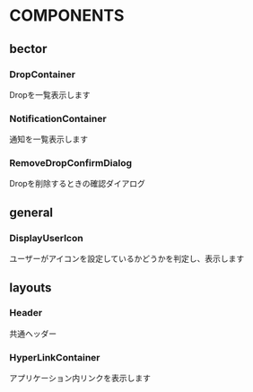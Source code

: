 # COMPONENTS

## bector

### DropContainer 
Dropを一覧表示します

### NotificationContainer
通知を一覧表示します

### RemoveDropConfirmDialog
Dropを削除するときの確認ダイアログ

## general

### DisplayUserIcon
ユーザーがアイコンを設定しているかどうかを判定し、表示します

## layouts

### Header
共通ヘッダー

### HyperLinkContainer
アプリケーション内リンクを表示します
